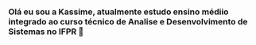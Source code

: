 ### Olá eu sou a Kassime, atualmente estudo ensino médiio integrado ao curso técnico de Analise e Desenvolvimento de Sistemas no IFPR 👋

<div>
  <a href="https://github-readme-stats.vercel.app/api?username=anuraghazra&theme=dark&show_icons=true">
</div>

<!--
**GiKassime/GiKassime** is a ✨ _special_ ✨ repository because its `README.md` (this file) appears on your GitHub profile.

Here are some ideas to get you started:

- ✌ I’m currently learning  POO in PHP and SQL ...
- 📫 How to reach me: giovana.kassime.tds2023@gmail.com

- ⚡ Fun fact: ...
-->

